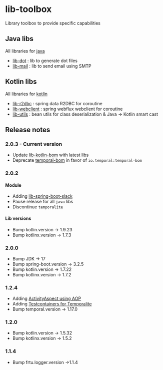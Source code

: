 # lib-toolbox
Library toolbox to provide specific capabilities

## Java libs

All libraries for [java](java)

* [lib-dot](java/lib-dot) : lib to generate dot files
* [lib-mail](java/lib-mail) : lib to send email using SMTP

## Kotlin libs

All libraries for [kotlin](kotlin)

* [lib-r2dbc](kotlin/lib-r2dbc) : spring data R2DBC for coroutine
* [lib-webclient](kotlin/lib-webclient) : spring webflux webclient for coroutine
* [lib-utils](kotlin/lib-utils) : bean utils for class deserialization & Java -> Kotlin smart cast

## Release notes

### 2.0.3 - Current version

* Update [lib-kotlin-bom](kotlin%2Flib-kotlin-bom) with latest libs
* Deprecate [temporal-bom](kotlin%2Fworkflows%2Ftemporal-bom) in favor of `io.temporal:temporal-bom`

### 2.0.2

#### Module

* Adding [lib-spring-boot-slack](kotlin%2Flib-spring-boot-slack)
* Pause release for all `java` libs
* Discontinue `temporalite`

#### Lib versions

* Bump kotlin.version -> 1.9.23
* Bump kotlinx.version -> 1.7.3

### 2.0.0

* Bump JDK -> 17
* Bump spring-boot.version -> 3.2.5
* Bump kotlin.version -> 1.7.22
* Bump kotlinx.version -> 1.7.2

### 1.2.4

* Adding [ActivityAspect using AOP](kotlin/spring-boot/starter-temporal#124)
* Adding [Testcontainers for Temporalite](kotlin/test-containers/temporalite)
* Bump temporal.version -> 1.17.0 <!-- 2022-10-26 -->

### 1.2.0

* Bump kotlin.version -> 1.5.32
* Bump kotlinx.version -> 1.5.2

### 1.1.4

* Bump frtu.logger.version ->1.1.4
